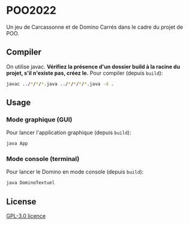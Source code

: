 # POO2022

Un jeu de Carcassonne et de Domino Carrés dans le cadre du projet de POO.

## Compiler

On utilise javac. **Vérifiez la présence d'un dossier build à la racine du projet, s'il n'existe pas, créez le.**
Pour compiler (depuis `build`):

```bash
javac ../*/*/*.java ../*/*/*/*.java -d .
```

## Usage
### Mode graphique (GUI)
Pour lancer l'application graphique (depuis `build`):

```bash
java App
```
### Mode console (terminal)
Pour lancer le Domino en mode console (depuis `build`):

```bash
java DominoTextuel
```
## License

[GPL-3.0 licence](https:https://choosealicense.com/licenses/gpl-3.0/)
